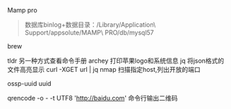 Mamp pro	

> 数据库binlog+数据目录：/Library/Application\ Support/appsolute/MAMP\ PRO/db/mysql57



brew

 tldr  另一种方式查看命令手册
 archey 打印苹果logo和系统信息
 jq 将json格式的文件高亮显示 curl -XGET url | jq
 nmap 扫描指定host,列出开放的端口

ossp-uuid uuid

qrencode -o - -t UTF8 'http://baidu.com' 命令行输出二维码
